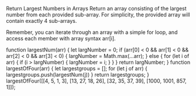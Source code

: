 Return Largest Numbers in Arrays
Return an array consisting of the largest number from each provided sub-array. For simplicity, the provided array will contain exactly 4 sub-arrays.

Remember, you can iterate through an array with a simple for loop, and access each member with array syntax arr[i].

function largestNum(arr) {
  let largNumber = 0;
  if (arr[0] < 0 && arr[1] < 0 && arr[2] < 0 && arr[3] < 0) {
    largNumber = Math.max(...arr);
  } else {
    for (let i of arr) {
      if (i > largNumber) {
        largNumber = i;
      }
    }
  }
  return largNumber;
}
function largestOfFour(arr) {
  let largestgroups = [];
  for (let j of arr) {
    largestgroups.push(largestNum(j))
  }
  return largestgroups;
}
largestOfFour([[4, 5, 1, 3], [13, 27, 18, 26], [32, 35, 37, 39], [1000, 1001, 857, 1]]);
